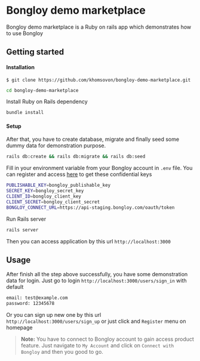 # Bongloy demo marketplace

Bongloy demo marketplace is a Ruby on rails app which demonstrates how to use Bongloy

## Getting started

#### Installation

    $ git clone https://github.com/khomsovon/bongloy-demo-marketplace.git
  ```sh
  cd bongloy-demo-marketplace
  ```
  Install Ruby on Rails dependency
  ```sh
  bundle install
  ```
#### Setup
  After that, you have to create database, migrate and finally seed some dummy data for demonstration purpose.
  ```sh
  rails db:create && rails db:migrate && rails db:seed
  ```

Fill in your environment variable from your Bongloy account in `.env` file.
You can register and access [here](https://staging-sandbox.bongloy.com) to get these confidential keys
```sh
PUBLISHABLE_KEY=bongloy_publishable_key
SECRET_KEY=bongloy_secret_key
CLIENT_ID=bongloy_client_key
CLIENT_SECRET=bongloy_client_secret
BONGLOY_CONNECT_URL=https://api-staging.bongloy.com/oauth/token
```

Run Rails server
```sh
rails server
```
Then you can access application by this url `http://localhost:3000`

## Usage

After finish all the step above successfully, you have some demonstration data for login.
Just go to login `http://localhost:3000/users/sign_in` with default

```sh
email: test@example.com
password: 12345678
```
Or you can sign up new one by this url `http://localhost:3000/users/sign_up` or just click and `Register` menu on homepage

> **Note:** You have to connect to Bongloy account to gain access product feature.
Just navigate to `My Account` and click on  `Connect with Bongloy` and then you good to go.
